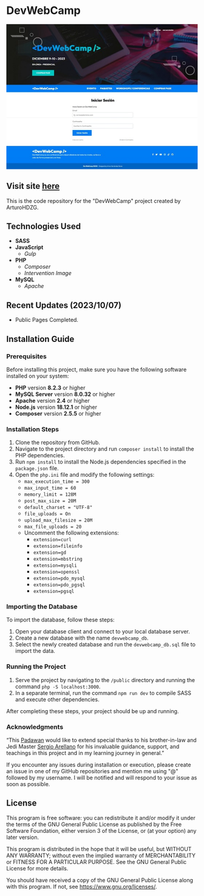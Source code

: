 # DevWebCamp

![DevWebCamp](https://github.com/ArturoHDZG/DevWebCamp/blob/main/src/img/Project-Github-Big.jpg)

## Visit site [here](https://devwebcamp.ticocasas.domcloud.io)

This is the code repository for the "DevWebCamp" project created by ArturoHDZG.

## Technologies Used

- **SASS**
- **JavaScript**
  - *Gulp*
- **PHP**
  - *Composer*
  - *Intervention Image*
- **MySQL**
  - *Apache*

## Recent Updates (2023/10/07)

- Public Pages Completed.

## Installation Guide

### Prerequisites

Before installing this project, make sure you have the following software installed on your system:

- **PHP** version **8.2.3** or higher
- **MySQL Server** version **8.0.32** or higher
- **Apache** version **2.4** or higher
- **Node.js** version **18.12.1** or higher
- **Composer** version **2.5.5** or higher

### Installation Steps

1. Clone the repository from GitHub.
2. Navigate to the project directory and run `composer install` to install the PHP dependencies.
3. Run `npm install` to install the Node.js dependencies specified in the `package.json` file.
4. Open the `php.ini` file and modify the following settings:
    - `max_execution_time = 300`
    - `max_input_time = 60`
    - `memory_limit = 128M`
    - `post_max_size = 20M`
    - `default_charset = "UTF-8"`
    - `file_uploads = On`
    - `upload_max_filesize = 20M`
    - `max_file_uploads = 20`
    - Uncomment the following extensions:
        - `extension=curl`
        - `extension=fileinfo`
        - `extension=gd`
        - `extension=mbstring`
        - `extension=mysqli`
        - `extension=openssl`
        - `extension=pdo_mysql`
        - `extension=pdo_pgsql`
        - `extension=pgsql`

### Importing the Database

To import the database, follow these steps:

1. Open your database client and connect to your local database server.
2. Create a new database with the name `devwebcamp_db`.
3. Select the newly created database and run the `devwebcamp_db.sql` file to import the data.

### Running the Project

1. Serve the project by navigating to the `/public` directory and running the command `php -S localhost:3000`.
2. In a separate terminal, run the command `npm run dev` to compile SASS and execute other dependencies.

After completing these steps, your project should be up and running.

### Acknowledgments

“This [Padawan](https://github.com/ArturoHDZG) would like to extend special thanks to his brother-in-law and Jedi Master [Sergio Arellano](https://github.com/sarellanomx) for his invaluable guidance, support, and teachings in this project and in my learning journey in general.”

If you encounter any issues during installation or execution, please create an issue in one of my GitHub repositories and mention me using "@" followed by my username. I will be notified and will respond to your issue as soon as possible.

## License

This program is free software: you can redistribute it and/or modify it under the terms of the GNU General Public License as published by the Free Software Foundation, either version 3 of the License, or (at your option) any later version.

This program is distributed in the hope that it will be useful, but WITHOUT ANY WARRANTY; without even the implied warranty of MERCHANTABILITY or FITNESS FOR A PARTICULAR PURPOSE. See the GNU General Public License for more details.

You should have received a copy of the GNU General Public License along with this program. If not, see <https://www.gnu.org/licenses/>.
